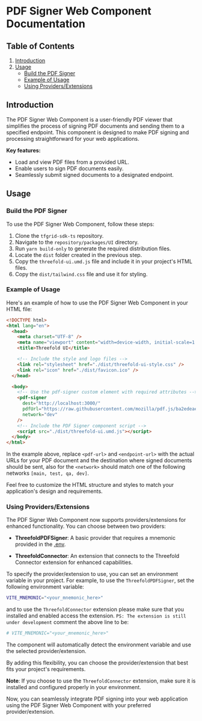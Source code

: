 # PDF Signer Web Component Documentation

## Table of Contents

1. [Introduction](#introduction)
2. [Usage](#usage)
   - [Build the PDF Signer](#build-the-pdf-signer)
   - [Example of Usage](#example-of-usage)
   - [Using Providers/Extensions](#using-providers-extensions)

## Introduction

The PDF Signer Web Component is a user-friendly PDF viewer that simplifies the process of signing PDF documents and sending them to a specified endpoint. This component is designed to make PDF signing and processing straightforward for your web applications.

**Key features:**

- Load and view PDF files from a provided URL.
- Enable users to sign PDF documents easily.
- Seamlessly submit signed documents to a designated endpoint.

## Usage

### Build the PDF Signer

To use the PDF Signer Web Component, follow these steps:

1. Clone the `tfgrid-sdk-ts` repository.
2. Navigate to the `repository/packages/UI` directory.
3. Run `yarn build-only` to generate the required distribution files.
4. Locate the `dist` folder created in the previous step.
5. Copy the `threefold-ui.umd.js` file and include it in your project's HTML files.
6. Copy the `dist/tailwind.css` file and use it for styling.

### Example of Usage

Here's an example of how to use the PDF Signer Web Component in your HTML file:

```html
<!DOCTYPE html>
<html lang="en">
  <head>
    <meta charset="UTF-8" />
    <meta name="viewport" content="width=device-width, initial-scale=1.0" />
    <title>Threefold UI</title>

    <!-- Include the style and logo files -->
    <link rel="stylesheet" href="./dist/threefold-ui-style.css" />
    <link rel="icon" href="./dist/favicon.ico" />
  </head>

  <body>
    <!-- Use the pdf-signer custom element with required attributes -->
    <pdf-signer
      dest="http://localhost:3000/"
      pdfUrl="https://raw.githubusercontent.com/mozilla/pdf.js/ba2edeae/web/compressed.tracemonkey-pldi-09.pdf"
      network="dev"
    />
    <!-- Include the PDF Signer component script -->
    <script src="./dist/threefold-ui.umd.js"></script>
  </body>
</html>
```

In the example above, replace `<pdf-url>` and `<endpoint-url>` with the actual URLs for your PDF document and the destination where signed documents should be sent, also for the `<network>` should match one of the following networks `[main, test, qa, dev]`.

Feel free to customize the HTML structure and styles to match your application's design and requirements.

### Using Providers/Extensions

The PDF Signer Web Component now supports providers/extensions for enhanced functionality. You can choose between two providers:

- **ThreefoldPDFSigner**: A basic provider that requires a mnemonic provided in the [.env](../.env).

- **ThreefoldConnector**: An extension that connects to the Threefold Connector extension for enhanced capabilities.

To specify the provider/extension to use, you can set an environment variable in your project. For example, to use the `ThreefoldPDFSigner`, set the following environment variable:

```bash
VITE_MNEMONIC="<your_mnemonic_here>"
```

and to use the `ThreefoldConnector` extension please make sure that you installed and enabled access the extension. `PS: The extension is still under development`
comment the above line to be:

```bash
# VITE_MNEMONIC="<your_mnemonic_here>"
```

The component will automatically detect the environment variable and use the selected provider/extension.

By adding this flexibility, you can choose the provider/extension that best fits your project's requirements.

**Note**: If you choose to use the `ThreefoldConnector` extension, make sure it is installed and configured properly in your environment.

Now, you can seamlessly integrate PDF signing into your web application using the PDF Signer Web Component with your preferred provider/extension.
